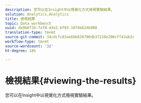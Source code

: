 ```yaml
---
description: 您可以在Insight中以視覺化方式檢視實驗結果。
solution: Analytics,Analytics
title: 檢視結果
topic: Data workbench
uuid: de9b6f34-faf8-43e2-bf93-1078e624b908
translation-type: tm+mt
source-git-commit: 34cdcfc83ae6bb620706db37228e200cff43ab2c
workflow-type: tm+mt
source-wordcount: '32'
ht-degree: 18%

---
```



# 檢視結果{#viewing-the-results}

您可以在Insight中以視覺化方式檢視實驗結果。


